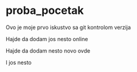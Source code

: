 # proba_pocetak
Ovo je moje prvo iskustvo sa git kontrolom verzija

Hajde da dodam jos nesto online

Hajde da dodam nesto novo ovde

I jos nesto